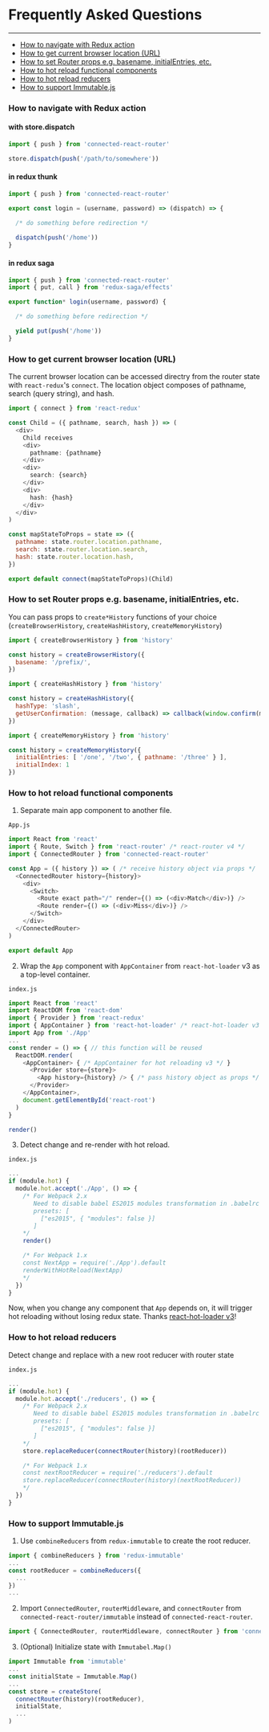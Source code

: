 # Frequently Asked Questions
----------------------------
- [How to navigate with Redux action](#how-to-navigate-with-redux-action)
- [How to get current browser location (URL)](#how-to-get-current-browser-location-url)
- [How to set Router props e.g. basename, initialEntries, etc.](#how-to-set-router-props-eg-basename-initialentries-etc)
- [How to hot reload functional components](#how-to-hot-reload-functional-components)
- [How to hot reload reducers](#how-to-hot-reload-reducers)
- [How to support Immutable.js](#how-to-support-immutablejs)

### How to navigate with Redux action
#### with store.dispatch
```js
import { push } from 'connected-react-router'

store.dispatch(push('/path/to/somewhere'))
```

#### in redux thunk
```js
import { push } from 'connected-react-router'

export const login = (username, password) => (dispatch) => {

  /* do something before redirection */

  dispatch(push('/home'))
}

```
#### in redux saga
```js
import { push } from 'connected-react-router'
import { put, call } from 'redux-saga/effects'

export function* login(username, password) {

  /* do something before redirection */

  yield put(push('/home'))
}
```

### How to get current browser location (URL)
The current browser location can be accessed directry from the router state with `react-redux`'s `connect`.
The location object composes of pathname, search (query string), and hash.
```js
import { connect } from 'react-redux'

const Child = ({ pathname, search, hash }) => (
  <div>
    Child receives
    <div>
      pathname: {pathname}
    </div>
    <div>
      search: {search}
    </div>
    <div>
      hash: {hash}
    </div>
  </div>
)

const mapStateToProps = state => ({
  pathname: state.router.location.pathname,
  search: state.router.location.search,
  hash: state.router.location.hash,
})

export default connect(mapStateToProps)(Child)
```

### How to set Router props e.g. basename, initialEntries, etc.
You can pass props to `create*History` functions of your choice (`createBrowserHistory`, `createHashHistory`, `createMemoryHistory`)

```js
import { createBrowserHistory } from 'history'

const history = createBrowserHistory({
  basename: '/prefix/',
})
```

```js
import { createHashHistory } from 'history'

const history = createHashHistory({
  hashType: 'slash',
  getUserConfirmation: (message, callback) => callback(window.confirm(message))
})
```

```js
import { createMemoryHistory } from 'history'

const history = createMemoryHistory({
  initialEntries: [ '/one', '/two', { pathname: '/three' } ],
  initialIndex: 1
})
```

### How to hot reload functional components
1) Separate main app component to another file.

`App.js`
``` js
import React from 'react'
import { Route, Switch } from 'react-router' /* react-router v4 */
import { ConnectedRouter } from 'connected-react-router'

const App = ({ history }) => ( /* receive history object via props */
  <ConnectedRouter history={history}>
    <div>
      <Switch>
        <Route exact path="/" render={() => (<div>Match</div>)} />
        <Route render={() => (<div>Miss</div>)} />
      </Switch>
    </div>
  </ConnectedRouter>
)

export default App
```

2) Wrap the `App` component with `AppContainer` from `react-hot-loader` v3 as a top-level container.

`index.js`
```js
import React from 'react'
import ReactDOM from 'react-dom'
import { Provider } from 'react-redux'
import { AppContainer } from 'react-hot-loader' /* react-hot-loader v3 */
import App from './App'
...
const render = () => { // this function will be reused
  ReactDOM.render(
    <AppContainer> { /* AppContainer for hot reloading v3 */ }
      <Provider store={store}>
        <App history={history} /> { /* pass history object as props */ }
      </Provider>
    </AppContainer>,
    document.getElementById('react-root')
  )
}

render()
```

3) Detect change and re-render with hot reload.

`index.js`
``` js
...
if (module.hot) {
  module.hot.accept('./App', () => {
    /* For Webpack 2.x
       Need to disable babel ES2015 modules transformation in .babelrc
       presets: [
         ["es2015", { "modules": false }]
       ]
    */
    render()

    /* For Webpack 1.x
    const NextApp = require('./App').default
    renderWithHotReload(NextApp)
    */
  })
}
```
Now, when you change any component that `App` depends on, it will trigger hot reloading without losing redux state. Thanks [react-hot-loader v3](https://github.com/gaearon/react-hot-loader/tree/next)!

### How to hot reload reducers
Detect change and replace with a new root reducer with router state

`index.js`
``` js
...
if (module.hot) {
  module.hot.accept('./reducers', () => {
    /* For Webpack 2.x
       Need to disable babel ES2015 modules transformation in .babelrc
       presets: [
         ["es2015", { "modules": false }]
       ]
    */
    store.replaceReducer(connectRouter(history)(rootReducer))

    /* For Webpack 1.x
    const nextRootReducer = require('./reducers').default
    store.replaceReducer(connectRouter(history)(nextRootReducer))
    */
  })
}
```

### How to support Immutable.js
1) Use `combineReducers` from `redux-immutable` to create the root reducer.
```js
import { combineReducers } from 'redux-immutable'
...
const rootReducer = combineReducers({
  ...
})
...
```

2) Import `ConnectedRouter`, `routerMiddleware`, and `connectRouter` from `connected-react-router/immutable` instead of `connected-react-router`.
```js
import { ConnectedRouter, routerMiddleware, connectRouter } from 'connected-react-router/immutable'
```

3) (Optional) Initialize state with `Immutabel.Map()`
```js
import Immutable from 'immutable'
...
const initialState = Immutable.Map()
...
const store = createStore(
  connectRouter(history)(rootReducer),
  initialState,
  ...
)
```

